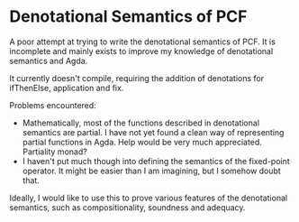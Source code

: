 # Denotational Semantics of PCF

A poor attempt at trying to write the denotational semantics of PCF. It is incomplete and mainly exists to improve my knowledge of denotational semantics and Agda.

It currently doesn't compile, requiring the addition of denotations for ifThenElse, application and fix.

Problems encountered:
- Mathematically, most of the functions described in denotational semantics are partial. I have not yet found a clean way of representing partial functions in Agda. Help would be very much appreciated. Partiality monad?
- I haven't put much though into defining the semantics of the fixed-point operator. It might be easier than I am imagining, but I somehow doubt that.

Ideally, I would like to use this to prove various features of the denotational semantics, such as compositionality, soundness and adequacy.
